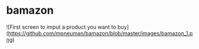 # bamazon
![First screen to imput a product you want to buy] (https://github.com/mpneuman/bamazon/blob/master/images/bamazon_1.png)



